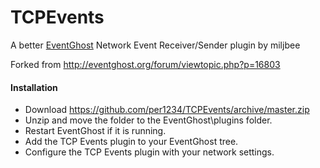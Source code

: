 # TCPEvents
A better [EventGhost](http://eventghost.org) Network Event Receiver/Sender plugin by miljbee

Forked from http://eventghost.org/forum/viewtopic.php?p=16803

#### Installation
- Download https://github.com/per1234/TCPEvents/archive/master.zip
- Unzip and move the folder to the EventGhost\plugins folder.
- Restart EventGhost if it is running.
- Add the TCP Events plugin to your EventGhost tree.
- Configure the TCP Events plugin with your network settings.
